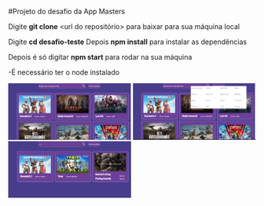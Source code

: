 #Projeto do desafio da App Masters

Digite **git clone** <url do repositório> para baixar para sua máquina local

Digite **cd desafio-teste**
Depois **npm install** para instalar as dependências

Depois é só digitar **npm start** para rodar na sua máquina 

-É necessário ter o node instalado

<img src="https://github.com/joaoCS/desafio-teste/blob/main/src/img/print1.jpg" width="250">

<img src="https://github.com/joaoCS/desafio-teste/blob/main/src/img/print2.jpg" width="250">

<img src="https://github.com/joaoCS/desafio-teste/blob/main/src/img/print3.jpg" width="250">